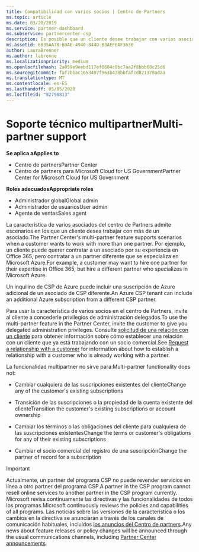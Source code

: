 ```yaml
---
title: Compatibilidad con varios socios | Centro de Partners
ms.topic: article
ms.date: 03/20/2019
ms.service: partner-dashboard
ms.subservice: partnercenter-csp
description: Es posible que un cliente desee trabajar con varios asociados en el programa proveedor de soluciones en la nube que se especializan en servicios diferentes.
ms.assetid: 6835AA78-6DAE-4940-844D-B3AEFEAF3630
author: LauraBrenner
ms.author: labrenne
ms.localizationpriority: medium
ms.openlocfilehash: 2a059e9eebd117ef0684c8bc7aa2f8bbb68c25d6
ms.sourcegitcommit: faf7b1ac1653497f963b428bbfafcd821378adaa
ms.translationtype: MT
ms.contentlocale: es-ES
ms.lasthandoff: 05/05/2020
ms.locfileid: "82798813"
---
```

# <a name="multi-partner-support"></a><span data-ttu-id="3bcd4-103">Soporte técnico multipartner</span><span class="sxs-lookup"><span data-stu-id="3bcd4-103">Multi-partner support</span></span>

<span data-ttu-id="3bcd4-104">**Se aplica a**</span><span class="sxs-lookup"><span data-stu-id="3bcd4-104">**Applies to**</span></span>

-  <span data-ttu-id="3bcd4-105">Centro de partners</span><span class="sxs-lookup"><span data-stu-id="3bcd4-105">Partner Center</span></span>
-  <span data-ttu-id="3bcd4-106">Centro de partners para Microsoft Cloud for US Government</span><span class="sxs-lookup"><span data-stu-id="3bcd4-106">Partner Center for Microsoft Cloud for US Government</span></span>

<span data-ttu-id="3bcd4-107">**Roles adecuados**</span><span class="sxs-lookup"><span data-stu-id="3bcd4-107">**Appropriate roles**</span></span>
-   <span data-ttu-id="3bcd4-108">Administrador global</span><span class="sxs-lookup"><span data-stu-id="3bcd4-108">Global admin</span></span>
-   <span data-ttu-id="3bcd4-109">Administrador de usuarios</span><span class="sxs-lookup"><span data-stu-id="3bcd4-109">User admin</span></span>
-   <span data-ttu-id="3bcd4-110">Agente de ventas</span><span class="sxs-lookup"><span data-stu-id="3bcd4-110">Sales agent</span></span>

<span data-ttu-id="3bcd4-111">La característica de varios asociados del centro de Partners admite escenarios en los que un cliente desea trabajar con más de un asociado.</span><span class="sxs-lookup"><span data-stu-id="3bcd4-111">The Partner Center's multi-partner feature supports scenarios when a customer wants to work with more than one partner.</span></span> <span data-ttu-id="3bcd4-112">Por ejemplo, un cliente puede querer contratar a un asociado por su experiencia en Office 365, pero contratar a un partner diferente que se especializa en Microsoft Azure.</span><span class="sxs-lookup"><span data-stu-id="3bcd4-112">For example, a customer may want to hire one partner for their expertise in Office 365, but hire a different partner who specializes in Microsoft Azure.</span></span> 

<span data-ttu-id="3bcd4-113">Un inquilino de CSP de Azure puede incluir una suscripción de Azure adicional de un asociado de CSP diferente.</span><span class="sxs-lookup"><span data-stu-id="3bcd4-113">An Azure CSP tenant can include an additional Azure subscription from a different CSP partner.</span></span>

<span data-ttu-id="3bcd4-114">Para usar la característica de varios socios en el centro de Partners, invite al cliente a concederle privilegios de administración delegados.</span><span class="sxs-lookup"><span data-stu-id="3bcd4-114">To use the multi-partner feature in the Partner Center, invite the customer to give you delegated administration privileges.</span></span> <span data-ttu-id="3bcd4-115">Consulte [solicitud de una relación con un cliente](request-a-relationship-with-a-customer.md) para obtener información sobre cómo establecer una relación con un cliente que ya está trabajando con un socio comercial.</span><span class="sxs-lookup"><span data-stu-id="3bcd4-115">See [Request a relationship with a customer](request-a-relationship-with-a-customer.md) for information about how to establish a relationship with a customer who is already working with a partner.</span></span>

<span data-ttu-id="3bcd4-116">La funcionalidad multipartner no sirve para:</span><span class="sxs-lookup"><span data-stu-id="3bcd4-116">Multi-partner functionality does not:</span></span>

- <span data-ttu-id="3bcd4-117">Cambiar cualquiera de las suscripciones existentes del cliente</span><span class="sxs-lookup"><span data-stu-id="3bcd4-117">Change any of the customer's existing subscriptions</span></span>

- <span data-ttu-id="3bcd4-118">Transición de las suscripciones o la propiedad de la cuenta existente del cliente</span><span class="sxs-lookup"><span data-stu-id="3bcd4-118">Transition the customer's existing subscriptions or account ownership</span></span>

- <span data-ttu-id="3bcd4-119">Cambiar los términos o las obligaciones del cliente para cualquiera de las suscripciones existentes</span><span class="sxs-lookup"><span data-stu-id="3bcd4-119">Change the terms or customer's obligations for any of their existing subscriptions</span></span>

- <span data-ttu-id="3bcd4-120">Cambiar el socio comercial del registro de una suscripción</span><span class="sxs-lookup"><span data-stu-id="3bcd4-120">Change the partner of record for a subscription</span></span>

> [!IMPORTANT]  
> <span data-ttu-id="3bcd4-121">Actualmente, un partner del programa CSP no puede revender servicios en línea a otro partner del programa CSP.</span><span class="sxs-lookup"><span data-stu-id="3bcd4-121">A partner in the CSP program cannot resell online services to another partner in the CSP program currently.</span></span> <span data-ttu-id="3bcd4-122">Microsoft revisa continuamente las directivas y las funcionalidades de todos los programas.</span><span class="sxs-lookup"><span data-stu-id="3bcd4-122">Microsoft continuously reviews the policies and capabilities of all programs.</span></span> <span data-ttu-id="3bcd4-123">Las noticias sobre las versiones de la característica o los cambios en la directiva se anunciarán a través de los canales de comunicación habituales, incluidos [los anuncios del Centro de partners](https://partner.microsoft.com/pcv/announcements).</span><span class="sxs-lookup"><span data-stu-id="3bcd4-123">Any news about feature releases or policy changes will be announced through the usual communications channels, including [Partner Center announcements](https://partner.microsoft.com/pcv/announcements).</span></span>






